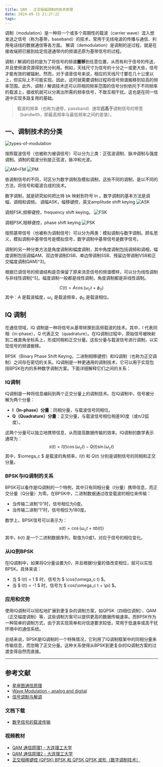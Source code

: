 ```yaml
---
title: QAM - 正交振幅调制的技术原理
date: 2024-09-15 21:27:22
tags:
---
```


调制（modulation）是一种将一个或多个周期性的载波（carrier wave）混入想发送之信号（称为基带，baseband）的技术，常用于无线电波的传播与通信、利用电话线的数据通信等各方面。
解调（demodulation）是调制的逆过程，就是在接收端把已搬到给定信道通带内的频谱还原为基带信号的过程。

调制 / 解调的目的是为了将信号的频谱**搬移**到任意位置，从而有利于信号的传送，并且使频谱资源得到充分利用。例如，天线尺寸为信号的十分之一或更大些，信号才能有效的被辐射。然而，对于语音信号来说，相应的天线尺寸要在几十公里以上，但实际上不可能实现。因此，这时就需要调制过程将信号频谱搬移到较高的频率范围。此外，调制 / 解调技术还可以将相同频率范围的信号分别依托于不同频率的载波上，接收机就可以分离出所需的频率信号，不致互相干扰。这也是在同一信道中实现多路复用的基础。
> 载波的频率（也称为通带，passband）通常**远高于**调制信号的带宽（bandwith，即最高频率与最低频率之间的差值）。

## 一、调制技术的分类

![types-of-modulation](types-of-modulation.png)

按照载波信号（也被称为被调信号）可以分为三类：正弦波调制、脉冲调制与强度调制。调制的载波分别是正弦波，脉冲和光波。

![AM+FM](AM+FM.png)
![PM](PM.png)


依调制信号的不同，可区分为数字调制及模拟调制，这些不同的调制，是以不同的方法，将信号和载波合成的技术。

数字调制，就是研究如何把比特 bk 映射到符号 In 。数字调制的基本方法是调幅、调相和调频。
调幅ASK，幅移键控，英文amplitude shift keying
![ASK](ASK.png)

调频FSK,频移键控，frequency shift keying。
![FSK](FSK.png)

调相PSK,相移键控，phase shift keying
![PSK](PSK.png)






按照基带信号（也被称为调制信号）可以分为两类：模拟调制与数字调制。顾名思义，模拟调制中基带信号是模拟信号，数字调制中基带信号是数字信号。

调制的另一种分类方法是角度调制和幅度调制，其中角度调制包括调频和调相，幅度调制包括调幅AM、双边带调制DSB、单边带调制SSB、残留边带调制VSB和正交幅度调制QAM[^3]。

根据已调信号的频谱结构是否保留了原来消息信号的频谱模样，可以分为线性调制与非线性调制[^5]。幅度调制一般都是线性调制，角度调制都是非线性调制。

$$C(t)=A \cos( \omega_ct + \phi_0)$$
其中：$A$ 是载波幅度，$\omega_c$ 是载波频率，$\phi_0$ 是载波相位。


## IQ 调制

在通信领域，IQ 调制是一种将信号从基带转换到高频载波的技术。其中，I 代表同相（in-phase），Q 代表正交（quadrature）。在IQ调制过程中，原始信号被映射到二维直角坐标系上，形成同相和正交分量。这些分量与载波信号进行调制，以实现信号的频谱搬移。

BPSK（Binary Phase Shift Keying，二进制相移键控）和IQ调制（也称为正交调制）之间存在密切的关系。IQ调制是一种更通用的调制技术，它可以用于实现包括BPSK在内的多种数字调制方案。下面详细解释它们之间的关系：

### IQ调制
IQ调制是一种将信息编码到两个正交分量上的调制技术。在IQ调制中，信号被分解为两个分量：

- **I（In-phase）分量**：同相分量，与载波信号同相位。
- **Q（Quadrature）分量**：正交分量，与载波信号相位相差90度（或π/2弧度）。

这两个分量可以独立地携带信息，从而提高数据传输的效率。IQ调制的数学表示通常为：
$$ s(t) = I(t) \cos(\omega_c t) - Q(t) \sin(\omega_c t) $$
其中，$\omega_c $ 是载波的角频率，$I(t)$ 和 $Q(t)$ 分别是调制信号的同相和正交分量。

### BPSK与IQ调制的关系

BPSK可以看作是IQ调制的一个特例，其中只有同相分量（I分量）携带信息，而正交分量（Q分量）为零。在BPSK中，二进制数据通过改变载波的相位来传输：

- 当传输二进制“0”时，信号相位为0度。
- 当传输二进制“1”时，信号相位为180度。

数学上，BPSK信号可以表示为：
$$ s(t) = \cos(\omega_c t + \pi b(t)) $$
其中，$b(t)$ 是一个二进制数据序列，取值为0或1，对应于信号的相位变化。

### 从IQ到BPSK

在IQ调制中，如果将Q分量设置为0，并且根据I分量的值改变相位，就可以实现BPSK。具体来说：

- 当 $ I(t) = 1 $ 时，信号为 $ \cos(\omega_c t) $。
- 当 $ I(t) = -1 $ 时，信号为 $ cos(\omega_c t + \pi) $。

### 应用和优势
使用IQ调制可以轻松地扩展到更复杂的调制方案，如QPSK（四相位调制）、QAM（正交幅度调制）等，这些调制方案可以提供更高的数据传输速率。而BPSK作为一种简单的调制方式，由于其实现简单和对信道要求较低，常用于低速率或高干扰环境中的通信系统。

总结来说，BPSK是IQ调制的一个特殊情况，它利用了IQ调制框架中的同相分量来传输信息，而忽略了正交分量。这种关系使得从BPSK到更复杂的IQ调制方案的过渡变得自然而直接。



---

## 参考文献

- [星座图通信原理](https://zhuanlan.zhihu.com/p/594337231)
- [Wave Modulation – analog and digital](https://telecom.altanai.com/tag/qam/)
- [信号调制与解调](https://zhuanlan.zhihu.com/p/517843859)

### 文档下载

- [数字信号的载波传输](数字信号的载波传输.pdf)

### 视频教材

- [QAM 通信原理1 - 大连理工大学](https://www.bilibili.com/video/BV1Xu4y1J77o/?spm_id_from=333.999.0.0&vd_source=735a6376f6214c7b974a1074096ba0fa)
- [QAM 通信原理2 - 大连理工大学](https://www.bilibili.com/video/BV1Ge411C7ee/?spm_id_from=333.788.recommend_more_video.-1&vd_source=735a6376f6214c7b974a1074096ba0fa)
- [正交相移键控 (QPSK) BPSK 和 QPSK QPSK 波形（数字调制技术）](https://www.bilibili.com/video/BV1Zb4y1z7Tj/?spm_id_from=333.999.0.0&vd_source=735a6376f6214c7b974a1074096ba0fa)